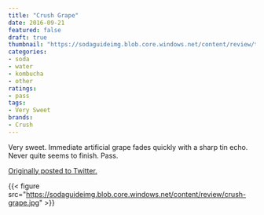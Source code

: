```yaml
---
title: "Crush Grape"
date: 2016-09-21
featured: false
draft: true
thumbnail: "https://sodaguideimg.blob.core.windows.net/content/review/thumbs/crush-grape.jpg"
categories:
- soda
- water
- kombucha
- other
ratings:
- pass
tags:
- Very Sweet
brands:
- Crush
---
```


Very sweet. Immediate artificial grape fades quickly with a sharp tin echo. Never quite seems to finish. Pass.

[Originally posted to Twitter.](https://twitter.com/Cavorter/status/778649628912656384)

{{< figure src="https://sodaguideimg.blob.core.windows.net/content/review/crush-grape.jpg" >}}

